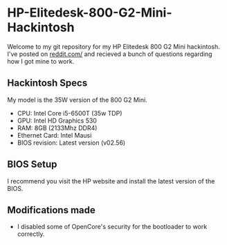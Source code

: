 # HP-Elitedesk-800-G2-Mini-Hackintosh
Welcome to my git repository for my HP Elitedesk 800 G2 Mini hackintosh. I've posted on [reddit.com/](https://www.reddit.com/r/hackintosh/comments/vavsua/hp_elitedesk_800_g2_mini_wip_on_monterey/) and recieved a bunch of questions regarding how I got mine to work.

## Hackintosh Specs
My model is the 35W version of the 800 G2 Mini.
* CPU: Intel Core i5-6500T (35w TDP)
* GPU: Intel HD Graphics 530
* RAM: 8GB (2133Mhz DDR4)
* Ethernet Card: Intel Mausi
* BIOS revision: Latest version (v02.56)

## BIOS Setup
I recommend you visit the HP website and install the latest version of the BIOS.

## Modifications made
* I disabled some of OpenCore's security for the bootloader to work correctly.
